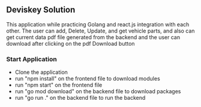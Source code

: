 <h2>Deviskey Solution</h2>
<p>This application while practicing Golang and react.js integration with each other. The user can add, Delete, Update, and get vehicle parts, and also can get current data pdf file generated from the backend and the user can download after clicking on the pdf Download button </p>
<h3>Start Application</h3>
<ul>
<li>Clone the application</li>
<li>run "npm install" on the frontend file to download modules</li>
<li>run "npm start" on the frontend file</li>
<li>run "go mod download" on the backend file to download packages</li>
<li>run "go run ." on the backend file to run the backend</li>
</ul>
